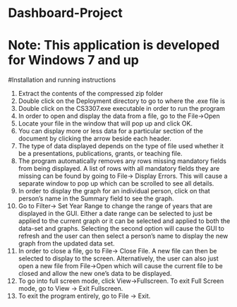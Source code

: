 # Dashboard-Project
# Note: This application is developed for Windows 7 and up
#Installation and running instructions
1. Extract the contents of the compressed zip folder
2. Double click on the Deployment directory to go to where the .exe file is
3. Double click on the CS3307.exe executable in order to run the program
4. In order to open and display the data from a file, go to the File->Open
5. Locate your file in the window that will pop up and click OK.
6. You can display more or less data for a particular section of the document by clicking the arrow beside each header.
7. The type of data displayed depends on the type of file used whether it be a presentations, publications, grants, or teaching file.
8. The program automatically removes any rows missing mandatory fields from being displayed. A list of rows with all mandatory fields they are missing can be found by going to File-> Display Errors. This will cause a separate window to pop up which can be scrolled to see all details.
9. In order to display the graph for an individual person, click on that person’s name in the Summary field to see the graph.
10. Go to Filter-> Set Year Range to change the range of years that are displayed in the GUI. Either a date range can be selected to just be applied to the current graph or it can be selected and applied to both the data-set and graphs. Selecting the second option will cause the GUI to refresh and the user can then select a person’s name to display the new graph from the updated data set.
11. In order to close a file, go to File-> Close File. A new file can then be selected to display to the screen. Alternatively, the user can also just open a new file from File->Open which will cause the current file to be closed and allow the new one’s data to be displayed.
12. To go into full screen mode, click View->Fullscreen. To exit Full Screen mode, go to View -> Exit Fullscreen.
13. To exit the program entirely, go to File -> Exit.


